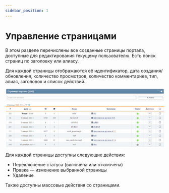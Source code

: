 ```yaml
---
sidebar_position: 1
---
```


# Управление страницами
В этом разделе перечислены все созданные страницы портала, доступные для редактирования текущему пользователю. Есть поиск страниц по заголовку или алиасу.

Для каждой страницы отображаются её идентификатор, дата создания/обновления, количество просмотров, количество комментариев, тип, алиас, заголовок и список действий.

![Управление страницами](manage_pages.png)

Для каждой страницы доступны следующие действия:
* Переключение статуса (включена или отключена)
* Правка — изменение выбранной страницы
* Удаление

Также доступны массовые действия со страницами.